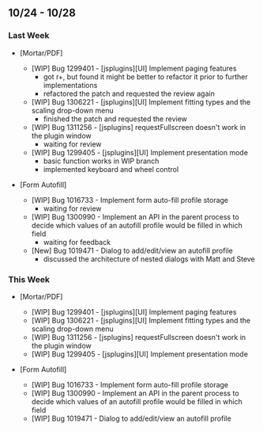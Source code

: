 ## 10/24 - 10/28 ##

### Last Week ###

* [Mortar/PDF]
    - [WIP] Bug 1299401 - [jsplugins][UI] Implement paging features
        - got r+, but found it might be better to refactor it prior to further implementations
        - refactored the patch and requested the review again
    - [WIP] Bug 1306221 - [jsplugins][UI] Implement fitting types and the scaling drop-down menu
        - finished the patch and requested the review
    - [WIP] Bug 1311256 - [jsplugins] requestFullscreen doesn't work in the plugin window
        - waiting for review
    - [WIP] Bug 1299405 - [jsplugins][UI] Implement presentation mode
        - basic function works in WIP branch
        - implemented keyboard and wheel control

* [Form Autofill]
    - [WIP] Bug 1016733 - Implement form auto-fill profile storage
        - waiting for review
    - [WIP] Bug 1300990 - Implement an API in the parent process to decide which values of an autofill profile would be filled in which field
        - waiting for feedback
    - [New] Bug 1019471 - Dialog to add/edit/view an autofill profile
        - discussed the architecture of nested dialogs with Matt and Steve

### This Week ###

* [Mortar/PDF]
    - [WIP] Bug 1299401 - [jsplugins][UI] Implement paging features
    - [WIP] Bug 1306221 - [jsplugins][UI] Implement fitting types and the scaling drop-down menu
    - [WIP] Bug 1311256 - [jsplugins] requestFullscreen doesn't work in the plugin window
    - [WIP] Bug 1299405 - [jsplugins][UI] Implement presentation mode

* [Form Autofill]
    - [WIP] Bug 1016733 - Implement form auto-fill profile storage
    - [WIP] Bug 1300990 - Implement an API in the parent process to decide which values of an autofill profile would be filled in which field
    - [WIP] Bug 1019471 - Dialog to add/edit/view an autofill profile

